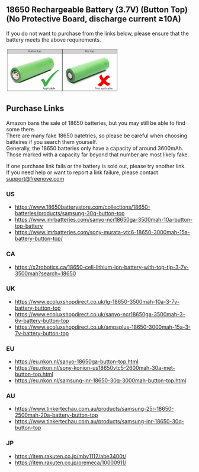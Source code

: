 ## 18650 Rechargeable Battery (3.7V) (Button Top) (No Protective Board, discharge current ≥10A)

If you do not want to purchase from the links below, please ensure that the battery meets the above requirements.

<img src='18650_Button-Top_Unprotected.png' width='60%'/>

## Purchase Links

Amazon bans the sale of 18650 batteries, but you may still be able to find some there.  
There are many fake 18650 batetries, so please be careful when choosing batteires if you search them yourself.  
Generally, the 18650 batteries only have a capacity of around 3600mAh. Those marked with a capacity far beyond that number are most likely fake.  

If one purchase link fails or the battery is sold out, please try another link.  
If you need help or want to report a link failure, please contact [support@freenove.com](mailto:support@freenove.com)

### US

* https://www.18650batterystore.com/collections/18650-batteries/products/samsung-30q-button-top
* https://www.imrbatteries.com/sanyo-ncr18650ga-3500mah-10a-button-top-battery
* https://www.imrbatteries.com/sony-murata-vtc6-18650-3000mah-15a-battery-button-top/

### CA

* https://x2robotics.ca/18650-cell-lithium-ion-battery-with-top-tip-3-7v-3500mah?search=18650

### UK

* https://www.ecoluxshopdirect.co.uk/lg-18650-3500mah-10a-3-7v-battery-button-top
* https://www.ecoluxshopdirect.co.uk/sanyo-ncr18650ga-3500mah-3-6v-battery-button-top
* https://www.ecoluxshopdirect.co.uk/ampsplus-18650-3000mah-15a-3-7v-battery-button-top

### EU

* https://eu.nkon.nl/sanyo-18650ga-button-top.html
* https://eu.nkon.nl/sony-konion-us18650vtc5-2600mah-30a-met-button-top.html
* https://eu.nkon.nl/samsung-inr-18650-30q-3000mah-button-top.html

### AU

* https://www.tinkertechau.com.au/products/samsung-25r-18650-2500mah-20a-battery-button-top
* https://www.tinkertechau.com.au/products/samsung-inr-18650-30q-button-top

### JP
* https://item.rakuten.co.jp/mby1112/abe3400t/
* https://item.rakuten.co.jp/oremeca/10000911/



